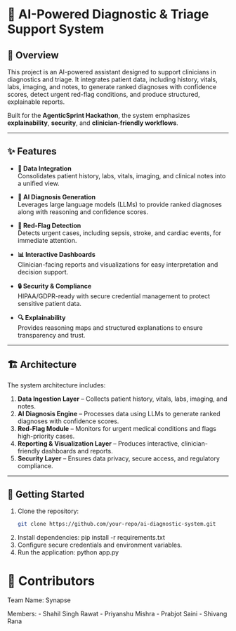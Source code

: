 # 🧠 AI-Powered Diagnostic & Triage Support System

## 📌 Overview
This project is an AI-powered assistant designed to support clinicians in diagnostics and triage. It integrates patient data, including history, vitals, labs, imaging, and notes, to generate ranked diagnoses with confidence scores, detect urgent red-flag conditions, and produce structured, explainable reports.  

Built for the **AgenticSprint Hackathon**, the system emphasizes **explainability**, **security**, and **clinician-friendly workflows**.

---

## ✨ Features

- **📂 Data Integration**  
  Consolidates patient history, labs, vitals, imaging, and clinical notes into a unified view.

- **🧠 AI Diagnosis Generation**  
  Leverages large language models (LLMs) to provide ranked diagnoses along with reasoning and confidence scores.

- **🚨 Red-Flag Detection**  
  Detects urgent cases, including sepsis, stroke, and cardiac events, for immediate attention.

- **📊 Interactive Dashboards**  
  Clinician-facing reports and visualizations for easy interpretation and decision support.

- **🔒 Security & Compliance**  
  HIPAA/GDPR-ready with secure credential management to protect sensitive patient data.

- **🔍 Explainability**  
  Provides reasoning maps and structured explanations to ensure transparency and trust.

---

## 🏗️ Architecture

The system architecture includes:

1. **Data Ingestion Layer** – Collects patient history, vitals, labs, imaging, and notes.  
2. **AI Diagnosis Engine** – Processes data using LLMs to generate ranked diagnoses with confidence scores.  
3. **Red-Flag Module** – Monitors for urgent medical conditions and flags high-priority cases.  
4. **Reporting & Visualization Layer** – Produces interactive, clinician-friendly dashboards and reports.  
5. **Security Layer** – Ensures data privacy, secure access, and regulatory compliance.  

---

## 🚀 Getting Started

1. Clone the repository:
   ```bash
   git clone https://github.com/your-repo/ai-diagnostic-system.git
2. Install dependencies:
   pip install -r requirements.txt
3. Configure secure credentials and environment variables.
4. Run the application:
   python app.py
# 🤝 Contributors

Team Name: Synapse

Members: - Shahil Singh Rawat
         - Priyanshu Mishra
         - Prabjot Saini
         - Shivang Rana
         
